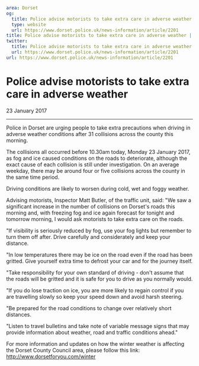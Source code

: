 ```yaml
area: Dorset
og:
  title: Police advise motorists to take extra care in adverse weather
  type: website
  url: https://www.dorset.police.uk/news-information/article/2201
title: Police advise motorists to take extra care in adverse weather |
twitter:
  title: Police advise motorists to take extra care in adverse weather
  url: https://www.dorset.police.uk/news-information/article/2201
url: https://www.dorset.police.uk/news-information/article/2201
```

# Police advise motorists to take extra care in adverse weather

23 January 2017

* * *

Police in Dorset are urging people to take extra precautions when driving in adverse weather conditions after 31 collisions across the county this morning.

The collisions all occurred before 10.30am today, Monday 23 January 2017, as fog and ice caused conditions on the roads to deteriorate, although the exact cause of each collision is still under investigation. On an average weekday, there may be around four or five collisions across the county in the same time period.

Driving conditions are likely to worsen during cold, wet and foggy weather.

Advising motorists, Inspector Matt Butler, of the traffic unit, said: "We saw a significant increase in the number of collisions on Dorset's roads this morning and, with freezing fog and ice again forecast for tonight and tomorrow morning, I would ask motorists to take extra care on the roads.

"If visibility is seriously reduced by fog, use your fog lights but remember to turn them off after. Drive carefully and considerately and keep your distance.

"In low temperatures there may be ice on the road even if the road has been gritted. Give yourself extra time to defrost your car and for the journey itself.

"Take responsibility for your own standard of driving - don't assume that the roads will be gritted and it is safe for you to drive as you normally would.

"If you do lose traction on ice, you are more likely to regain control if you are travelling slowly so keep your speed down and avoid harsh steering.

"Be prepared for the road conditions to change over relatively short distances.

"Listen to travel bulletins and take note of variable message signs that may provide information about weather, road and traffic conditions ahead."

For more information and updates on how the winter weather is affecting the Dorset County Council area, please follow this link: http://www.dorsetforyou.com/winter
